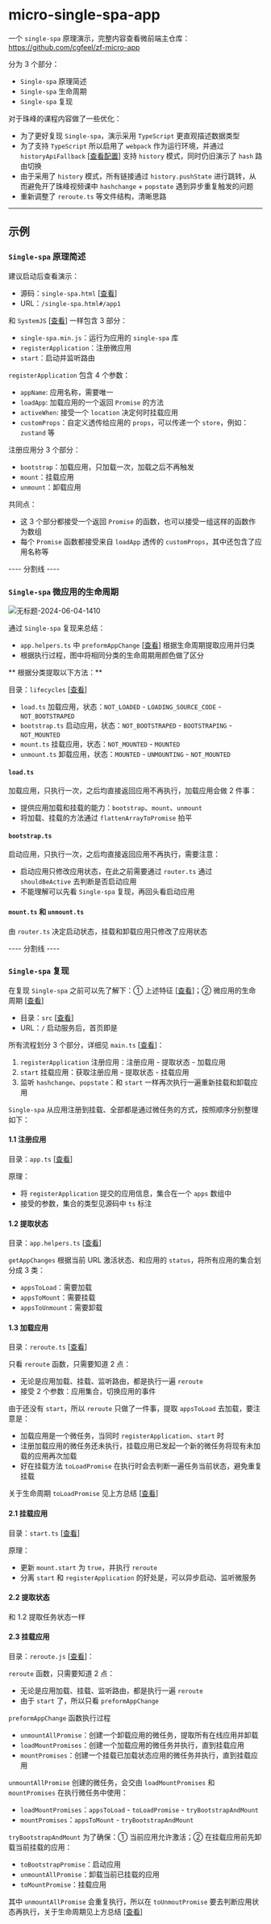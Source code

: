 # micro-single-spa-app

一个 `single-spa` 原理演示，完整内容查看微前端主仓库：https://github.com/cgfeel/zf-micro-app

分为 3 个部分：

- `Single-spa` 原理简述
- `Single-spa` 生命周期
- `Single-spa` 复现

对于珠峰的课程内容做了一些优化：

- 为了更好复现 `Single-spa`，演示采用 `TypeScript` 更直观描述数据类型
- 为了支持 `TypeScript` 所以启用了 `webpack` 作为运行环境，并通过 `historyApiFallback` [[查看配置](https://github.com/cgfeel/micro-single-spa-app/blob/main/webpack.config.js)] 支持 `history` 模式，同时仍旧演示了 `hash` 路由切换
- 由于采用了 `history` 模式，所有链接通过 `history.pushState` 进行跳转，从而避免开了珠峰视频课中 `hashchange` + `popstate` 遇到异步重复触发的问题
- 重新调整了 `reroute.ts` 等文件结构，清晰思路

---

## 示例

### `Single-spa` 原理简述

建议启动后查看演示：

- 源码：`single-spa.html` [[查看](https://github.com/cgfeel/micro-single-spa-app/blob/main/public/single-spa.html)]
- URL：`/single-spa.html#/app1`

和 `SystemJS` [[查看](https://github.com/cgfeel/micro-systemjs/blob/main/dist/systemjs.html)] 一样包含 3 部分：

- `single-spa.min.js`：运行为应用的 `single-spa` 库
- `registerApplication`：注册微应用
- `start`：启动并监听路由

`registerApplication` 包含 4 个参数：

- `appName`: 应用名称，需要唯一
- `loadApp`: 加载应用的一个返回 `Promise` 的方法
- `activeWhen`: 接受一个 `location` 决定何时挂载应用
- `customProps`：自定义透传给应用的 `props`，可以传递一个 `store`，例如：`zustand` 等

注册应用分 3 个部分：

- `bootstrap`：加载应用，只加载一次，加载之后不再触发
- `mount`：挂载应用
- `unmount`：卸载应用

共同点：

- 这 3 个部分都接受一个返回 `Promise` 的函数，也可以接受一组这样的函数作为数组
- 每个 `Promise` 函数都接受来自 `loadApp` 透传的 `customProps`，其中还包含了应用名称等

---- 分割线 ----

### `Single-spa` 微应用的生命周期

![无标题-2024-06-04-1410](https://github.com/cgfeel/micro-single-spa-app/assets/578141/02f2a86a-d6df-48fe-82b6-2acb1f37f949)

通过 `Single-spa` 复现来总结：

- `app.helpers.ts` 中 `preformAppChange` [[查看](https://github.com/cgfeel/micro-single-spa-app/blob/main/src/single-spa/application/app.helpers.ts)] 根据生命周期提取应用并归类
- 根据执行过程，图中将相同分类的生命周期用颜色做了区分

** 根据分类提取以下方法：**

目录：`lifecycles` [[查看](https://github.com/cgfeel/micro-single-spa-app/tree/main/src/single-spa/lifecycles)]

- `load.ts` 加载应用，状态：`NOT_LOADED` - `LOADING_SOURCE_CODE` - `NOT_BOOTSTRAPED`
- `bootstrap.ts` 启动应用，状态：`NOT_BOOTSTRAPED` - `BOOTSTRAPING` - `NOT_MOUNTED`
- `mount.ts` 挂载应用，状态：`NOT_MOUNTED` - `MOUNTED`
- `unmount.ts` 卸载应用，状态：`MOUNTED` - `UNMOUNTING` - `NOT_MOUNTED`

#### `load.ts`

加载应用，只执行一次，之后均直接返回应用不再执行，加载应用会做 2 件事：

- 提供应用加载和挂载的能力：`bootstrap`、`mount`、`unmount`
- 将加载、挂载的方法通过 `flattenArrayToPromise` 拍平

#### `bootstrap.ts`

启动应用，只执行一次，之后均直接返回应用不再执行，需要注意：

- 启动应用只修改应用状态，在此之前需要通过 `router.ts` 通过 `shouldBeActive` 去判断是否启动应用
- 不能理解可以先看 `Single-spa` 复现，再回头看启动应用

#### `mount.ts` 和 `unmount.ts`

由 `router.ts` 决定启动状态，挂载和卸载应用只修改了应用状态

---- 分割线 ----

### `Single-spa` 复现

在复现 `Single-spa` 之前可以先了解下：① 上述特征 [[查看](#single-spa-原理简述)]；② 微应用的生命周期 [[查看](#single-spa-微应用的生命周期)]

- 目录：`src` [[查看](https://github.com/cgfeel/micro-single-spa-app/tree/main/src)]
- URL：`/` 启动服务后，首页即是

所有流程划分 3 个部分，详细见 `main.ts` [[查看](https://github.com/cgfeel/micro-single-spa-app/blob/main/src/main.ts)]：

1. `registerApplication` 注册应用：注册应用 - 提取状态 - 加载应用
2. `start` 挂载应用：获取注册应用 - 提取状态 - 挂载应用
3. 监听 `hashchange`、`popstate`：和 `start` 一样再次执行一遍重新挂载和卸载应用

`Single-spa` 从应用注册到挂载、全部都是通过微任务的方式，按照顺序分别整理如下：

#### 1.1 注册应用

目录：`app.ts` [[查看](https://github.com/cgfeel/micro-single-spa-app/blob/main/src/single-spa/application/app.ts)]

原理：

- 将 `registerApplication` 提交的应用信息，集合在一个 `apps` 数组中
- 接受的参数，集合的类型见源码中 `ts` 标注

#### 1.2 提取状态

目录：`app.helpers.ts` [[查看](https://github.com/cgfeel/micro-single-spa-app/blob/main/src/single-spa/application/app.helpers.ts)]

`getAppChanges` 根据当前 URL 激活状态、和应用的 `status`，将所有应用的集合划分成 3 类：

- `appsToLoad`：需要加载
- `appsToMount`：需要挂载
- `appsToUnmount`：需要卸载

#### 1.3 加载应用

目录：`reroute.ts` [[查看](https://github.com/cgfeel/micro-single-spa-app/blob/main/src/single-spa/navigation/reroute.ts)]

只看 `reroute` 函数，只需要知道 2 点：

- 无论是应用加载、挂载、监听路由，都是执行一遍 `reroute`
- 接受 2 个参数：应用集合，切换应用的事件

由于还没有 `start`，所以 `reroute` 只做了一件事，提取 `appsToLoad` 去加载，要注意是：

- 加载应用是一个微任务，当同时 `registerApplication`、`start` 时
- 注册加载应用的微任务还未执行，挂载应用已发起一个新的微任务将现有未加载的应用再次加载
- 好在挂载方法 `toLoadPromise` 在执行时会去判断一遍任务当前状态，避免重复挂载

关于生命周期 `toLoadPromise` 见上方总结 [[查看](#single-spa-微应用的生命周期)]

#### 2.1 挂载应用

目录：`start.ts` [[查看](https://github.com/cgfeel/micro-single-spa-app/blob/main/src/single-spa/start.ts)]

原理：

- 更新 `mount.start` 为 `true`，并执行 `reroute`
- 分离 `start` 和 `registerApplication` 的好处是，可以异步启动、监听微服务

#### 2.2 提取状态

和 1.2 提取任务状态一样

#### 2.3 挂载应用

目录：`reroute.js` [[查看](https://github.com/cgfeel/micro-single-spa-app/blob/main/src/single-spa/navigation/reroute.ts)]：

`reroute` 函数，只需要知道 2 点：

- 无论是应用加载、挂载、监听路由，都是执行一遍 `reroute`
- 由于 `start` 了，所以只看 `preformAppChange`

`preformAppChange` 函数执行过程

- `unmountAllPromise`：创建一个卸载应用的微任务，提取所有在线应用并卸载
- `loadMountPromises`：创建一个加载应用的微任务并执行，直到挂载应用
- `mountPromises`：创建一个挂载已加载状态应用的微任务并执行，直到挂载应用

`unmountAllPromise` 创建的微任务，会交由 `loadMountPromises` 和 `mountPromises` 在执行微任务中使用：

- `loadMountPromises`：`appsToLoad` - `toLoadPromise` - `tryBootstrapAndMount`
- `mountPromises`：`appsToMount` - `tryBootstrapAndMount`

`tryBootstrapAndMount` 为了确保：① 当前应用允许激活；② 在挂载应用前先卸载当前挂载的应用：

- `toBootstrapPromise`：启动应用
- `unmountAllPromise`：卸载当前已挂载的应用
- `toMountPromise`：挂载应用

其中 `unmountAllPromise` 会重复执行，所以在 `toUnmoutPromise` 要去判断应用状态再执行，关于生命周期见上方总结 [[查看](#single-spa-微应用的生命周期)]

